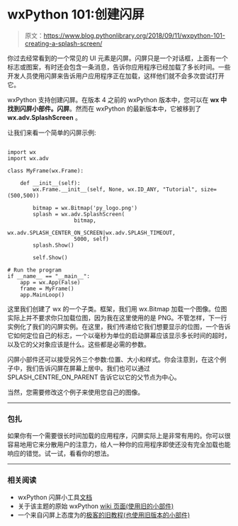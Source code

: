 # wxPython 101:创建闪屏

> 原文：<https://www.blog.pythonlibrary.org/2018/09/11/wxpython-101-creating-a-splash-screen/>

你过去经常看到的一个常见的 UI 元素是闪屏。闪屏只是一个对话框，上面有一个标志或图案，有时还会包含一条消息，告诉你应用程序已经加载了多长时间。一些开发人员使用闪屏来告诉用户应用程序正在加载，这样他们就不会多次尝试打开它。

wxPython 支持创建闪屏。在版本 4 之前的 wxPython 版本中，您可以在 **wx 中找到闪屏小部件。闪屏**。然而在 wxPython 的最新版本中，它被移到了 **wx.adv.SplashScreen** 。

让我们来看一个简单的闪屏示例:

```

import wx
import wx.adv

class MyFrame(wx.Frame):

    def __init__(self):
        wx.Frame.__init__(self, None, wx.ID_ANY, "Tutorial", size=(500,500))

        bitmap = wx.Bitmap('py_logo.png')
        splash = wx.adv.SplashScreen(
                     bitmap, 
                     wx.adv.SPLASH_CENTER_ON_SCREEN|wx.adv.SPLASH_TIMEOUT, 
                     5000, self)
        splash.Show()

        self.Show()

# Run the program
if __name__ == "__main__":
    app = wx.App(False)
    frame = MyFrame()
    app.MainLoop()

```

这里我们创建了 wx 的一个子类。框架，我们用 wx.Bitmap 加载一个图像。位图实际上并不要求你只加载位图，因为我在这里使用的是 PNG。不管怎样，下一行实例化了我们的闪屏实例。在这里，我们传递给它我们想要显示的位图，一个告诉它如何定位自己的标志，一个以毫秒为单位的启动屏幕应该显示多长时间的超时，以及它的父对象应该是什么。这些都是必需的参数。

闪屏小部件还可以接受另外三个参数:位置、大小和样式。你会注意到，在这个例子中，我们告诉闪屏在屏幕上居中。我们也可以通过 SPLASH_CENTRE_ON_PARENT 告诉它以它的父节点为中心。

当然，您需要修改这个例子来使用您自己的图像。

* * *

### 包扎

如果你有一个需要很长时间加载的应用程序，闪屏实际上是非常有用的。你可以很容易地用它来分散用户的注意力，给人一种你的应用程序即使还没有完全加载也能响应的错觉。试一试，看看你的想法。

* * *

### 相关阅读

*   wxPython 闪屏小工具[文档](https://wxpython.org/Phoenix/docs/html/wx.adv.SplashScreen.html)
*   关于该主题的原始 wxPython [wiki 页面(使用旧的小部件)](https://wiki.wxpython.org/SplashScreen)
*   一个来自闪屏上态度为的[极客的旧教程(也使用旧版本的小部件)](https://geekswithlatitude.readme.io/docs/wxpython-splash-screen)